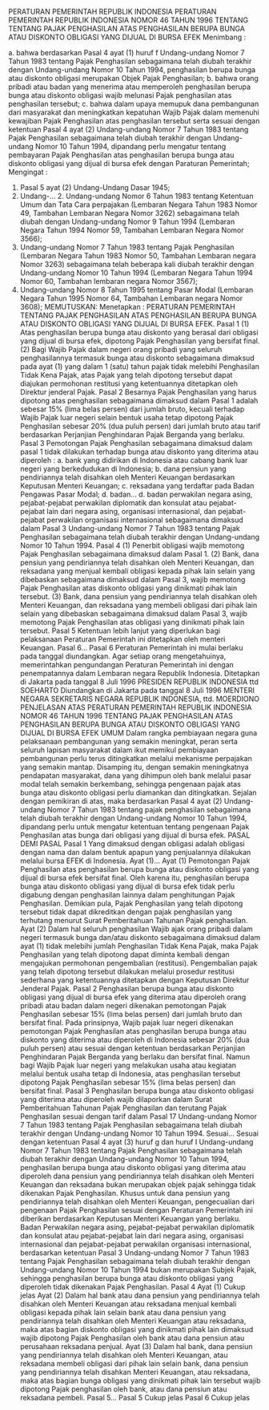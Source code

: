  PERATURAN PEMERINTAH REPUBLIK INDONESIA PERATURAN PEMERINTAH REPUBLIK INDONESIA NOMOR 46 TAHUN 1996 TENTANG TENTANG PAJAK PENGHASILAN ATAS PENGHASILAN BERUPA BUNGA ATAU DISKONTO OBLIGASI YANG DIJUAL DI BURSA EFEK
Menimbang :

a. bahwa berdasarkan Pasal 4 ayat (1) huruf f Undang-undang Nomor 7 Tahun 1983 tentang Pajak Penghasilan sebagaimana telah diubah terakhir dengan Undang-undang Nomor 10 Tahun 1994, penghasilan berupa bunga atau diskonto obligasi merupakan Objek Pajak Penghasilan;
b. bahwa orang pribadi atau badan yang menerima atau memperoleh penghasilan berupa bunga atau diskonto obligasi wajib melunasi Pajak penghasilan atas penghasilan tersebut;
c. bahwa dalam upaya memupuk dana pembangunan dari masyarakat dan meningkatkan kepatuhan Wajib Pajak dalam memenuhi kewajiban Pajak Penghasilan atas penghasilan tersebut serta sesuai dengan ketentuan Pasal 4 ayat (2) Undang-undang Nomor 7 Tahun 1983 tentang Pajak Penghasilan sebagaimana telah diubah terakhir dengan Undang-undang Nomor 10 Tahun 1994, dipandang perlu mengatur tentang pembayaran Pajak Penghasilan atas penghasilan berupa bunga atau diskonto obligasi yang dijual di bursa efek dengan Paraturan Pemerintah;
Mengingat :

1. Pasal 5 ayat (2) Undang-Undang Dasar 1945;
2. Undang-… 2. Undang-undang Nomor 6 Tahun 1983 tentang Ketentuan Umum dan Tata Cara perpajakan (Lembaran Negara Tahun 1983 Nomor 49, Tambahan Lembaran Negara Nomor 3262) sebagaimana telah diubah dengan Undang-undang Nomor 9 Tahun 1994 (Lembaran Negara Tahun 1994 Nomor 59, Tambahan Lembaran Negara Nomor 3566);
3. Undang-undang Nomor 7 Tahun 1983 tentang Pajak Penghasilan (Lembaran Negara Tahun 1983 Nomor 50, Tambahan Lembaran negara Nomor 3263) sebagaimana telah beberapa kali diubah terakhir dengan Undang-undang Nomor 10 Tahun 1994 (Lembaran Negara Tahun 1994 Nomor 60, Tambahan lembaran negara Nomor 3567);
4. Undang-undang Nomor 8 Tahun 1995 tentang Pasar Modal (Lembaran Negara Tahun 1995 Nomor 64, Tambahan Lembaran negara Nomor 3608);
MEMUTUSKAN:
 Menetapkan : PERATURAN PEMERINTAH TENTANG PAJAK PENGHASILAN ATAS PENGHASILAN BERUPA BUNGA ATAU DISKONTO OBLIGASI YANG DIJUAL DI BURSA EFEK.
Pasal 1
(1) Atas penghasilan berupa bunga atau diskonto yang berasal dari obligasi yang dijual di bursa efek, dipotong Pajak Penghasilan yang bersifat final.
(2) Bagi Wajib Pajak dalam negeri orang pribadi yang seluruh penghasilannya termasuk bunga atau diskonto sebagaimana dimaksud pada ayat (1) yang dalam 1 (satu) tahun pajak tidak melebihi Penghasilan Tidak Kena Pajak, atas Pajak yang telah dipotong tersebut dapat diajukan permohonan restitusi yang ketentuannya ditetapkan oleh Direktur jenderal Pajak.
Pasal 2
Besarnya Pajak Penghasilan yang harus dipotong atas penghasilan sebagaimana dimaksud dalam Pasal 1 adalah sebesar 15% (lima belas persen) dari jumlah bruto, kecuali terhadap Wajib Pajak luar negeri selain bentuk usaha tetap dipotong Pajak Penghasilan sebesar 20% (dua puluh persen) dari jumlah bruto atau tarif berdasarkan Perjanjian Penghindaran Pajak Berganda yang berlaku.
Pasal 3
Pemotongan Pajak Penghasilan sebagaimana dimaksud dalam pasal 1 tidak dilakukan terhadap bunga atau diskonto yang diterima atau diperoleh :
a. bank yang didirikan di Indonesia atau cabang bank luar negeri yang berkedudukan di Indonesia;
b. dana pensiun yang pendiriannya telah disahkan oleh Menteri Keuangan berdasarkan Keputusan Menteri Keuangan;
c. reksadana yang terdaftar pada Badan Pengawas Pasar Modal;
d. badan… d. badan perwakilan negara asing, pejabat-pejabat perwakilan diplomatik dan konsulat atau pejabat-pejabat lain dari negara asing, organisasi internasional, dan pejabat-pejabat perwakilan organisasi internasional sebagaimana dimaksud dalam Pasal 3 Undang-undang Nomor 7 Tahun 1983 tentang Pajak Penghasilan sebagaimana telah diubah terakhir dengan Undang-undang Nomor 10 Tahun 1994.
Pasal 4
(1) Penerbit obligasi wajib memotong Pajak Penghasilan sebagaimana dimaksud dalam Pasal 1.
(2) Bank, dana pensiun yang pendiriannya telah disahkan oleh Menteri Keuangan, dan reksadana yang menjual kembali obligasi kepada pihak lain selain yang dibebaskan sebagaimana dimaksud dalam Pasal 3, wajib memotong Pajak Penghasilan atas diskonto obligasi yang dinikmati pihak lain tersebut.
(3) Bank, dana pensiun yang pendiriannya telah disahkan oleh Menteri Keuangan, dan reksadana yang membeli obligasi dari pihak lain selain yang dibebaskan sebagaimana dimaksud dalam Pasal 3, wajib memotong Pajak Penghasilan atas obligasi yang dinikmati pihak lain tersebut.
Pasal 5
Ketentuan lebih lanjut yang diperlukan bagi pelaksanaan Peraturan Pemerintah ini ditetapkan oleh menteri Keuangan. Pasal 6…
Pasal 6
Peraturan Pemerintah ini mulai berlaku pada tanggal diundangkan.
Agar setiap orang mengetahuinya, memerintahkan pengundangan Peraturan Pemerintah ini dengan penempatannya dalam Lembaran negara Republik Indonesia. Ditetapkan di Jakarta pada tanggal 8 Juli 1996 PRESIDEN REPUBLIK INDONESIA ttd SOEHARTO Diundangkan di Jakarta pada tanggal 8 Juli 1996 MENTERI NEGARA SEKRETARIS NEGARA REPUBLIK INDONESIA, ttd. MOERDIONO PENJELASAN ATAS PERATURAN PEMERINTAH REPUBLIK INDONESIA NOMOR 46 TAHUN 1996 TENTANG PAJAK PENGHASILAN ATAS PENGHASILAN BERUPA BUNGA ATAU DISKONTO OBLIGASI YANG DIJUAL DI BURSA EFEK UMUM Dalam rangka pembiayaan negara guna pelaksanaan pembangunan yang semakin meningkat, peran serta seluruh lapisan masyarakat dalam ikut memikul pembiayaan pembangunan perlu terus ditingkatkan melalui mekanisme perpajakan yang semakin mantap. Disamping itu, dengan semakin meningkatnya pendapatan masyarakat, dana yang dihimpun oleh bank melalui pasar modal telah semakin berkembang, sehingga pengenaan pajak atas bunga atau diskonto obligasi perlu diamankan dan ditingkatkan. Sejalan dengan pemikiran di atas, maka berdasarkan Pasal 4 ayat (2) Undang-undang Nomor 7 Tahun 1983 tentang pajak penghasilan sebagaimana telah diubah terakhir dengan Undang-undang Nomor 10 Tahun 1994, dipandang perlu untuk mengatur ketentuan tentang pengenaan Pajak Penghasilan atas bunga dari obligasi yang dijual di bursa efek. PASAL DEMI PASAL
Pasal 1
Yang dimaksud dengan obligasi adalah obligasi dengan nama dan dalam bentuk apapun yang penjualannya dilakukan melalui bursa EFEK di Indonesia. Ayat (1)… Ayat (1) Pemotongan Pajak Penghasilan atas penghasilan berupa bunga atau diskonto obligasi yang dijual di bursa efek bersifat final. Oleh karena itu, penghasilan berupa bunga atau diskonto obligasi yang dijual di bursa efek tidak perlu digabung dengan penghasilan lainnya dalam penghitungan Pajak Penghasilan. Demikian pula, Pajak Penghasilan yang telah dipotong tersebut tidak dapat dikreditkan dengan pajak penghasilan yang terhutang menurut Surat Pemberitahuan Tahunan Pajak penghasilan. Ayat (2) Dalam hal seluruh penghasilan Wajib ajak orang pribadi dalam negeri termasuk bunga dan/atau diskonto sebagaimana dimaksud dalam ayat (1) tidak melebihi jumlah Penghasilan Tidak Kena Pajak, maka Pajak Penghasilan yang telah dipotong dapat diminta kembali dengan mengajukan permohonan pengembalian (restitusi). Pengembalian pajak yang telah dipotong tersebut dilakukan melalui prosedur restitusi sederhana yang ketentuannya ditetapkan dengan Keputusan Direktur Jenderal Pajak.
Pasal 2
Penghasilan berupa bunga atau diskonto obligasi yang dijual di bursa efek yang diterima atau diperoleh orang pribadi atau badan dalam negeri dikenakan pemotongan Pajak Penghasilan sebesar 15% (lima belas persen) dari jumlah bruto dan bersifat final. Pada prinsipnya, Wajib pajak luar negeri dikenakan pemotongan Pajak Penghasilan atas penghasilan berupa bunga atau diskonto yang diterima atau diperoleh di Indonesia sebesar 20% (dua puluh persen) atau sesuai dengan ketentuan berdasarkan Perjanjian Penghindaran Pajak Berganda yang berlaku dan bersifat final. Namun bagi Wajib Pajak luar negeri yang melakukan usaha atau kegiatan melalui bentuk usaha tetap di Indonesia, atas penghasilan tersebut dipotong Pajak Penghasilan sebesar 15% (lima belas persen) dan bersifat final.
Pasal 3
Penghasilan berupa bunga atau diskonto obligasi yang diterima atau diperoleh wajib dilaporkan dalam Surat Pemberitahuan Tahunan Pajak Penghasilan dan terutang Pajak Penghasilan sesuai dengan tarif dalam Pasal 17 Undang-undang Nomor 7 Tahun 1983 tentang Pajak Penghasilan sebagaimana telah diubah terakhir dengan Undang-undang Nomor 10 Tahun 1994. Sesuai… Sesuai dengan ketentuan Pasal 4 ayat (3) huruf g dan huruf I Undang-undang Nomor 7 Tahun 1983 tentang Pajak Penghasilan sebagaimana telah diubah terakhir dengan Undang-undang Nomor 10 Tahun 1994, penghasilan berupa bunga atau diskonto obligasi yang diterima atau diperoleh dana pensiun yang pendiriannya telah disahkan oleh Menteri Keuangan dan reksadana bukan merupakan objek pajak sehingga tidak dikenakan Pajak Penghasilan. Khusus untuk dana pensiun yang pendiriannya telah disahkan oleh Menteri Keuangan, pengecualian dari pengenaan Pajak Penghasilan sesuai dengan Peraturan Pemerintah ini diberikan berdasarkan Keputusan Menteri Keuangan yang berlaku. Badan Perwakilan negara asing, pejabat-pejabat perwakilan diplomatik dan konsulat atau pejabat-pejabat lain dari negara asing, organisasi internasional dan pejabat-pejabat perwakilan organisasi internasional, berdasarkan ketentuan Pasal 3 Undang-undang Nomor 7 Tahun 1983 tentang Pajak Penghasilan sebagaimana telah diubah terakhir dengan Undang-undang Nomor 10 Tahun 1994 bukan merupakan Subjek Pajak, sehingga penghasilan berupa bunga atau diskonto obligasi yang diperoleh tidak dikenakan Pajak Penghasilan.
Pasal 4
Ayat (1) Cukup jelas Ayat (2) Dalam hal bank atau dana pensiun yang pendiriannya telah disahkan oleh Menteri Keuangan atau reksadana menjual kembali obligasi kepada pihak lain selain bank atau dana pensiun yang pendiriannya telah disahkan oleh Menteri Keuangan atau reksadana, maka atas bagian diskonto obligasi yang dinikmati pihak lain dimaksud wajib dipotong Pajak Penghasilan oleh bank atau dana pensiun atau perusahaan reksadana penjual. Ayat (3) Dalam hal bank, dana pensiun yang pendiriannya telah disahkan oleh Menteri Keuangan, atau reksadana membeli obligasi dari pihak lain selain bank, dana pensiun yang pendiriannya telah disahkan Menteri Keuangan, atau reksadana, maka atas bagian bunga obligasi yang dinikmati pihak lain tersebut wajib dipotong Pajak penghasilan oleh bank, atau dana pensiun atau reksadana pembeli. Pasal 5…
Pasal 5
Cukup jelas
Pasal 6
Cukup jelas